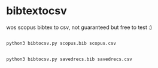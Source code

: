 # bibtextocsv
wos scopus bibtex to csv, not guaranteed but free to test :)

```python

python3 bibtocsv.py scopus.bib scopus.csv

```

```python

python3 bibtocsv.py savedrecs.bib savedrecs.csv

```

